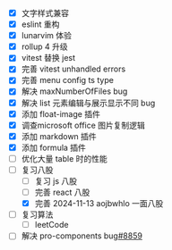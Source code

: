 - [x] 文字样式兼容
- [x] eslint 重构
- [x] lunarvim 体验
- [x] rollup 4 升级
- [x] vitest 替换 jest
- [x] 完善 vitest unhandled errors
- [x] 完善 menu config ts type
- [x] 解决 maxNumberOfFiles bug
- [x] 解决 list 元素编辑与展示显示不同 bug
- [x] 添加 float-image 插件
- [x] 调查microsoft office 图片复制逻辑
- [x] 添加 markdown 插件
- [x] 添加 formula 插件
- [ ] 优化大量 table 时的性能
- [ ] 复习八股
    - [ ] 复习 js 八股
    - [ ] 完善 react 八股
    - [x] 完善 2024-11-13 aojbwhlo 一面八股
- [ ] 复习算法
    - [ ] leetCode
- [ ] 解决  pro-components bug[#8859](https://github.com/ant-design/pro-components/issues/8859)

